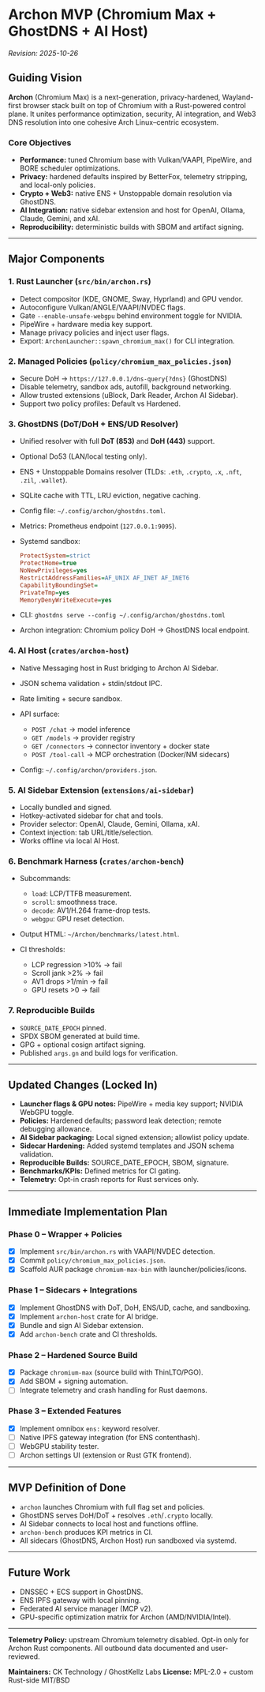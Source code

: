 # Archon MVP (Chromium Max + GhostDNS + AI Host)

*Revision: 2025-10-26*

## Guiding Vision

**Archon** (Chromium Max) is a next-generation, privacy-hardened, Wayland-first browser stack built on top of Chromium with a Rust-powered control plane. It unites performance optimization, security, AI integration, and Web3 DNS resolution into one cohesive Arch Linux–centric ecosystem.

### Core Objectives

* **Performance:** tuned Chromium base with Vulkan/VAAPI, PipeWire, and BORE scheduler optimizations.
* **Privacy:** hardened defaults inspired by BetterFox, telemetry stripping, and local-only policies.
* **Crypto + Web3:** native ENS + Unstoppable domain resolution via GhostDNS.
* **AI Integration:** native sidebar extension and host for OpenAI, Ollama, Claude, Gemini, and xAI.
* **Reproducibility:** deterministic builds with SBOM and artifact signing.

---

## Major Components

### 1. Rust Launcher (`src/bin/archon.rs`)

* Detect compositor (KDE, GNOME, Sway, Hyprland) and GPU vendor.
* Autoconfigure Vulkan/ANGLE/VAAPI/NVDEC flags.
* Gate `--enable-unsafe-webgpu` behind environment toggle for NVIDIA.
* PipeWire + hardware media key support.
* Manage privacy policies and inject user flags.
* Export: `ArchonLauncher::spawn_chromium_max()` for CLI integration.

### 2. Managed Policies (`policy/chromium_max_policies.json`)

* Secure DoH → `https://127.0.0.1/dns-query{?dns}` (GhostDNS)
* Disable telemetry, sandbox ads, autofill, background networking.
* Allow trusted extensions (uBlock, Dark Reader, Archon AI Sidebar).
* Support two policy profiles: Default vs Hardened.

### 3. GhostDNS (DoT/DoH + ENS/UD Resolver)

* Unified resolver with full **DoT (853)** and **DoH (443)** support.
* Optional Do53 (LAN/local testing only).
* ENS + Unstoppable Domains resolver (TLDs: `.eth`, `.crypto`, `.x`, `.nft`, `.zil`, `.wallet`).
* SQLite cache with TTL, LRU eviction, negative caching.
* Config file: `~/.config/archon/ghostdns.toml`.
* Metrics: Prometheus endpoint (`127.0.0.1:9095`).
* Systemd sandbox:

  ```ini
  ProtectSystem=strict
  ProtectHome=true
  NoNewPrivileges=yes
  RestrictAddressFamilies=AF_UNIX AF_INET AF_INET6
  CapabilityBoundingSet=
  PrivateTmp=yes
  MemoryDenyWriteExecute=yes
  ```
* CLI: `ghostdns serve --config ~/.config/archon/ghostdns.toml`
* Archon integration: Chromium policy DoH → GhostDNS local endpoint.

### 4. AI Host (`crates/archon-host`)

* Native Messaging host in Rust bridging to Archon AI Sidebar.
* JSON schema validation + stdin/stdout IPC.
* Rate limiting + secure sandbox.
* API surface:

  * `POST /chat` → model inference
  * `GET /models` → provider registry
  * `GET /connectors` → connector inventory + docker state
  * `POST /tool-call` → MCP orchestration (Docker/NM sidecars)
* Config: `~/.config/archon/providers.json`.

### 5. AI Sidebar Extension (`extensions/ai-sidebar`)

* Locally bundled and signed.
* Hotkey-activated sidebar for chat and tools.
* Provider selector: OpenAI, Claude, Gemini, Ollama, xAI.
* Context injection: tab URL/title/selection.
* Works offline via local AI Host.

### 6. Benchmark Harness (`crates/archon-bench`)

* Subcommands:

  * `load`: LCP/TTFB measurement.
  * `scroll`: smoothness trace.
  * `decode`: AV1/H.264 frame-drop tests.
  * `webgpu`: GPU reset detection.
* Output HTML: `~/Archon/benchmarks/latest.html`.
* CI thresholds:

  * LCP regression >10% → fail
  * Scroll jank >2% → fail
  * AV1 drops >1/min → fail
  * GPU resets >0 → fail

### 7. Reproducible Builds

* `SOURCE_DATE_EPOCH` pinned.
* SPDX SBOM generated at build time.
* GPG + optional cosign artifact signing.
* Published `args.gn` and build logs for verification.

---

## Updated Changes (Locked In)

* **Launcher flags & GPU notes:** PipeWire + media key support; NVIDIA WebGPU toggle.
* **Policies:** Hardened defaults; password leak detection; remote debugging allowance.
* **AI Sidebar packaging:** Local signed extension; allowlist policy update.
* **Sidecar Hardening:** Added systemd templates and JSON schema validation.
* **Reproducible Builds:** SOURCE_DATE_EPOCH, SBOM, signature.
* **Benchmarks/KPIs:** Defined metrics for CI gating.
* **Telemetry:** Opt-in crash reports for Rust services only.

---

## Immediate Implementation Plan

### Phase 0 – Wrapper + Policies

* [x] Implement `src/bin/archon.rs` with VAAPI/NVDEC detection.
* [x] Commit `policy/chromium_max_policies.json`.
* [x] Scaffold AUR package `chromium-max-bin` with launcher/policies/icons.

### Phase 1 – Sidecars + Integrations

* [x] Implement GhostDNS with DoT, DoH, ENS/UD, cache, and sandboxing.
* [x] Implement `archon-host` crate for AI bridge.
* [x] Bundle and sign AI Sidebar extension.
* [x] Add `archon-bench` crate and CI thresholds.

### Phase 2 – Hardened Source Build

* [x] Package `chromium-max` (source build with ThinLTO/PGO).
* [x] Add SBOM + signing automation.
* [ ] Integrate telemetry and crash handling for Rust daemons.

### Phase 3 – Extended Features

* [x] Implement omnibox `ens:` keyword resolver.
* [ ] Native IPFS gateway integration (for ENS contenthash).
* [ ] WebGPU stability tester.
* [ ] Archon settings UI (extension or Rust GTK frontend).

---

## MVP Definition of Done

* `archon` launches Chromium with full flag set and policies.
* GhostDNS serves DoH/DoT + resolves `.eth`/`.crypto` locally.
* AI Sidebar connects to local host and functions offline.
* `archon-bench` produces KPI metrics in CI.
* All sidecars (GhostDNS, Archon Host) run sandboxed via systemd.

---

## Future Work

* DNSSEC + ECS support in GhostDNS.
* ENS IPFS gateway with local pinning.
* Federated AI service manager (MCP v2).
* GPU-specific optimization matrix for Archon (AMD/NVIDIA/Intel).

---

**Telemetry Policy:** upstream Chromium telemetry disabled. Opt-in only for Archon Rust components. All outbound data documented and user-reviewed.

**Maintainers:** CK Technology / GhostKellz Labs
**License:** MPL-2.0 + custom Rust-side MIT/BSD
